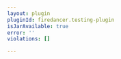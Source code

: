 ```yaml
---
layout: plugin
pluginId: firedancer.testing-plugin
isJarAvailable: true
error: ''
violations: []

---
```

